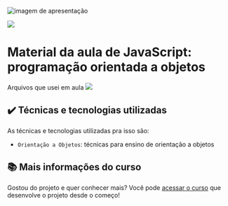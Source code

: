 
![imagem de apresentação](https://i.imgur.com/pPxHfOn.png)

![](https://img.shields.io/github/license/alura-cursos/android-com-kotlin-personalizando-ui)

# Material da aula de JavaScript: programação orientada a objetos

Arquivos que usei em aula
![](img/amostra.gif)

## ✔️ Técnicas e tecnologias utilizadas

As técnicas e tecnologias utilizadas pra isso são:

- `Orientação a Objetos`: técnicas para ensino de orientação a objetos

## 📚 Mais informações do curso

Gostou do projeto e quer conhecer mais? Você pode [acessar o curso](https://cursos.alura.com.br/course/javascript-passos-programacao-orientada-objetos) que desenvolve o projeto desde o começo!
